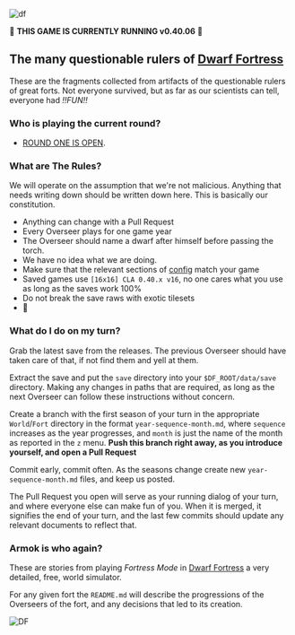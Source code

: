 ![df](http://pixxx.wtf.cat/image/1I2U2S0K162O/title.png)

:crown: **THIS GAME IS CURRENTLY RUNNING v0.40.06** :beer:

The many questionable rulers of [Dwarf Fortress](http://www.bay12games.com/dwarves/)
------------------------------------------------------------------------------

These are the fragments collected from artifacts of the questionable rulers of great forts.
Not everyone survived, but as far as our scientists can tell, everyone had *!!FUN!!*

### Who is playing the current round?

  * [ROUND ONE IS OPEN](https://github.com/sshirokov/df-bloodlines).

### What are **The Rules**?

We will operate on the assumption that we're not malicious. Anything that needs writing down should
be written down here. This is basically our constitution.

  * Anything can change with a Pull Request
  * Every Overseer plays for one game year
  * The Overseer should name a dwarf after himself before passing the torch.
  * We have no idea what we are doing.
  * Make sure that the relevant sections of [config](/config) match your game
  * Saved games use `[16x16] CLA 0.40.x v16`, no one cares what you use as long as the saves work 100%
  * Do not break the save raws with exotic tilesets
  * :beers:

### What do I do on my turn?

Grab the latest save from the releases. The previous Overseer should have taken care of that, if not
find them and yell at them.

Extract the save and put the `save` directory into your `$DF_ROOT/data/save` directory. Making any changes
in paths that are required, as long as the next Overseer can follow these instructions without concern.

Create a branch with the first season of your turn in the appropriate `World`/`Fort` directory in the format
`year-sequence-month.md`, where `sequence` increases as the year progresses, and `month` is just the name of the
month as reported in the `z` menu. **Push this branch right away, as you introduce yourself, and open a Pull Request**

Commit early, commit often. As the seasons change create new `year-sequence-month.md` files, and keep us posted.

The Pull Request you open will serve as your running dialog of your turn, and where everyone else can make fun of you.
When it is merged, it signifies the end of your turn, and the last few commits should update any relevant documents to
reflect that.

### Armok is who again?

These are stories from playing *Fortress Mode* in [Dwarf Fortress](http://www.bay12games.com/dwarves/) a
very detailed, free,  world simulator.

For any given fort the `README.md` will describe the progressions of
the Overseers of the fort, and any decisions that led to its creation.

![DF](http://f.cl.ly/items/1f3f390a3x0Y1s2l1d0S/dwarf-fortress-thumb.jpg)
